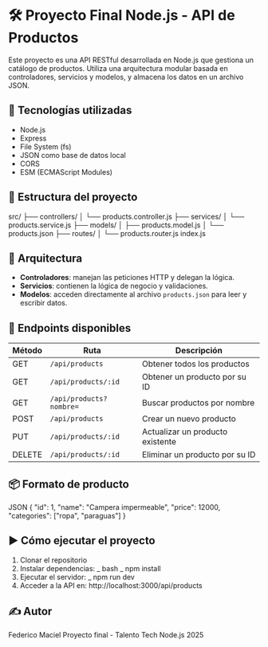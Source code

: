 # 🛠 Proyecto Final Node.js - API de Productos

Este proyecto es una API RESTful desarrollada en Node.js que gestiona un catálogo de productos. Utiliza una arquitectura modular basada en controladores, servicios y modelos, y almacena los datos en un archivo JSON.

## 🚀 Tecnologías utilizadas

- Node.js
- Express
- File System (fs)
- JSON como base de datos local
- CORS
- ESM (ECMAScript Modules)

## 📁 Estructura del proyecto

src/
├── controllers/ 
│ └── products.controller.js 
├── services/ 
│ └── products.service.js 
├── models/ 
│ ├── products.model.js 
│ └── products.json 
├── routes/ 
│ └── products.router.js index.js


## 🧠 Arquitectura

- **Controladores**: manejan las peticiones HTTP y delegan la lógica.
- **Servicios**: contienen la lógica de negocio y validaciones.
- **Modelos**: acceden directamente al archivo `products.json` para leer y escribir datos.

## 📡 Endpoints disponibles

| Método | Ruta                    | Descripción                          |
|--------|-------------------------|--------------------------------------|
| GET    | `/api/products`         | Obtener todos los productos          |
| GET    | `/api/products/:id`     | Obtener un producto por su ID        |
| GET    | `/api/products?nombre=` | Buscar productos por nombre          |
| POST   | `/api/products`         | Crear un nuevo producto              |
| PUT    | `/api/products/:id`     | Actualizar un producto existente     |
| DELETE | `/api/products/:id`     | Eliminar un producto por su ID       |

## 📦 Formato de producto

JSON
{
  "id": 1,
  "name": "Campera impermeable",
  "price": 12000,
  "categories": ["ropa", "paraguas"]
}

## ▶️ Cómo ejecutar el proyecto

1. Clonar el repositorio
2. Instalar dependencias:
        _ bash
        _ npm install
3. Ejecutar el servidor:
        _ npm run dev
4. Acceder a la API en: http://localhost:3000/api/products

## ✍️ Autor
Federico Maciel Proyecto final - Talento Tech Node.js 2025